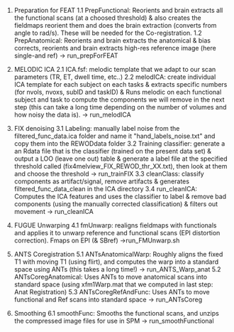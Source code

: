 
1) Preparation for FEAT
    1.1 PrepFunctional: Reorients and brain extracts all the functional scans (at a choosed threshold) & also creates the fieldmaps reorient them and does the brain extraction (converts from angle to rad/s). These will be needed for the Co-registration.
    1.2 PrepAnatomical: Reorients and brain extracts the anatomical & bias corrects, reorients and brain extracts high-res reference image (here single-and ref)
        -> run_prepForFEAT

2) MELODIC ICA
    2.1 ICA.fsf: melodic template that we adapt to our scan parameters (TR, ET, dwell time, etc..)
    2.2 melodICA: create individual ICA template for each subject on each tasks & extracts specific numbers (for nvols, nvoxs, subID and taskID) & Runs melodic on each functional subject and task to compute the components we will remove in the next step (this can take a long time depending on the number of volumes and how noisy the data is).
        -> run_melodICA

3) FIX denoising
    3.1 Labeling: manually label noise from the filtered_func_data.ica folder and name it "hand_labels_noise.txt" and copy them into the REWODdata folder
    3.2 Training classifier: generate a an Rdata file that is the classifier (trained on the present data set) & output a LOO (leave one out) table & generate a label file at the specified threshold called (fix4melview_FIX_REWOD_thr_XX.txt), then look at them and choose the threshold
        -> run_trainFIX
    3.3 cleanClass: classify components as artifact/signal, remove artifacts & generates filtered_func_data_clean in the ICA directory
    3.4 run_cleanICA: Computes the ICA features and uses the classifier to label & remove bad components (using the manually corrected classification) & filters out movement
        -> run_cleanICA

4) FUGUE Unwarping
    4.1 fmUnwarp: realigns fieldmaps with functionals and applies it to unwarp reference and functional scans (EPI distortion correction). Fmaps on EPI (& SBref)
        ->run_FMUnwarp.sh

5) ANTS Coregistration
    5.1 ANTsAnatomicalWarp: Roughly aligns the fixed T1 with moving T1 (using flirt), and computes the warp into a standard space using ANTs (this takes a long time!)
        -> run_ANTS_Warp_anat
    5.2 ANTsCoregAnatomical: Uses ANTs to move anatomical scans into standard space (using xfm1Warp.mat that we computed in last step: Anat Registration)
    5.3 ANTsCoregRefAndFunc: Uses ANTs to move functional and Ref scans into standard space
        -> run_ANTsCoreg

6) Smoothing
     6.1 smoothFunc: Smooths the functional scans, and unzips the compressed image files for use in SPM
     -> run_smoothFunctional

